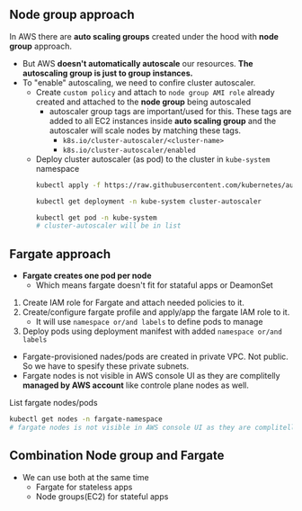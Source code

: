 ## Node group approach

In AWS there are **auto scaling groups** created under the hood with **node group** approach.

- But AWS **doesn't automatically autoscale** our resources. **The autoscaling group is just to group instances.**
- To "enable" autoscaling, we need to confire cluster autoscaler.
  - Create `custom policy` and attach to `node group AMI role` already created and attached to the **node group** being autoscaled
    - autoscaler group tags are important/used for this. These tags are added to all EC2 instances inside **auto scaling group** and the autoscaler will scale nodes by matching these tags.
      - `k8s.io/cluster-autoscaler/<cluster-name>`
      - `k8s.io/cluster-autoscaler/enabled`
  - Deploy cluster autoscaler (as pod) to the cluster in `kube-system` namespace
    ```bash
    kubectl apply -f https://raw.githubusercontent.com/kubernetes/autoscaler/master/cluster-autoscaler/cloudprovider/aws/examples/cluster-autoscaler-autodiscover.yaml
    ```
    ```bash
    kubectl get deployment -n kube-system cluster-autoscaler
    ```
     ```bash
    kubectl get pod -n kube-system
     # cluster-autoscaler will be in list
    ``` 

## Fargate approach

- **Fargate creates one pod per node**
  - Which means fargate doesn't fit for stataful apps or DeamonSet

1. Create IAM role for Fargate and attach needed policies to it.
2. Create/configure fargate profile and apply/app the fargate IAM role to it.
   - It will use `namespace or/and labels` to define pods to manage
3. Deploy pods using deployment manifest with added `namespace or/and labels`

- Fargate-provisioned nades/pods are created in private VPC. Not public. So we have to spesify these private subnets.
- Fargate nodes is not visible in AWS console UI as they are complitelly **managed by AWS account** like controle plane nodes as well.

List fargate nodes/pods
```bash
kubectl get nodes -n fargate-namespace
# fargate nodes is not visible in AWS console UI as they are complitelly managed by AWS account
```

## Combination Node group and Fargate

- We can use both at the same time
  - Fargate for stateless apps
  - Node groups(EC2) for stateful apps
